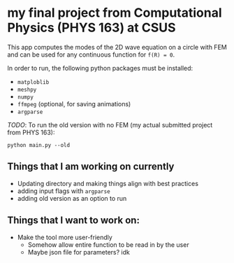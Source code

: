 # my final project from Computational Physics (PHYS 163) at CSUS

This app computes the modes of the 2D wave equation on a circle with FEM and can be used for any continuous function for `f(R) = 0`.

In order to run, the following python packages must be installed:
- `matploblib`
- `meshpy`
- `numpy`
- `ffmpeg` (optional, for saving animations)
- `argparse`

*TODO*: To run the old version with no FEM (my actual submitted project from PHYS 163): 
```shell
python main.py --old
```

## Things that I am working on currently
- Updating directory and making things align with best practices
- adding input flags with `argparse`
- adding old version as an option to run

## Things that I want to work on:
- Make the tool more user-friendly
    - Somehow allow entire function to be read in by the user
    - Maybe json file for parameters? idk


